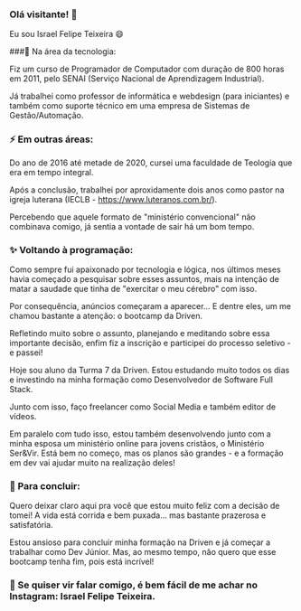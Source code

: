 ### Olá visitante! 👋

Eu sou Israel Felipe Teixeira 😄

###🔭 Na área da tecnologia:

Fiz um curso de Programador de Computador com duração de 800 horas em 2011, pelo SENAI (Serviço Nacional de Aprendizagem Industrial).

Já trabalhei como professor de informática e webdesign (para iniciantes) e também como suporte técnico em uma empresa de Sistemas de Gestão/Automação.

### ⚡ Em outras áreas:

Do ano de 2016 até metade de 2020, cursei uma faculdade de Teologia que era em tempo integral.

Após a conclusão, trabalhei por aproxidamente dois anos como pastor na igreja luterana (IECLB - https://www.luteranos.com.br/).

Percebendo que aquele formato de "ministério convencional" não combinava comigo, já sentia a vontade de sair há um bom tempo.

### ✨ Voltando à programação:

Como sempre fui apaixonado por tecnologia e lógica, nos últimos meses havia começado a pesquisar sobre esses assuntos, mais na intenção de matar a saudade que tinha de "exercitar o meu cérebro" com isso.

Por consequência, anúncios começaram a aparecer... E dentre eles, um me chamou bastante a atenção: o bootcamp da Driven.

Refletindo muito sobre o assunto, planejando e meditando sobre essa importante decisão, enfim fiz a inscrição e participei do processo seletivo - e passei!

Hoje sou aluno da Turma 7 da Driven. Estou estudando muito todos os dias e investindo na minha formação como Desenvolvedor de Software Full Stack.

Junto com isso, faço freelancer como Social Media e também editor de vídeos.

Em paralelo com tudo isso, estou também desenvolvendo junto com a minha esposa um ministério online para jovens cristãos, o Ministério Ser&Vir. Está bem no começo, mas os planos são grandes - e a formação em dev vai ajudar muito na realização deles!

### 🤔 Para concluir:

Quero deixar claro aqui pra você que estou muito feliz com a decisão de tomei! A vida está corrida e bem puxada... mas bastante prazerosa e satisfatória.

Estou ansioso para concluir minha formação na Driven e já começar a trabalhar como Dev Júnior. Mas, ao mesmo tempo, não quero que esse bootcamp tenha fim, pois está incrível!

### 💬 Se quiser vir falar comigo, é bem fácil de me achar no Instagram: Israel Felipe Teixeira.
